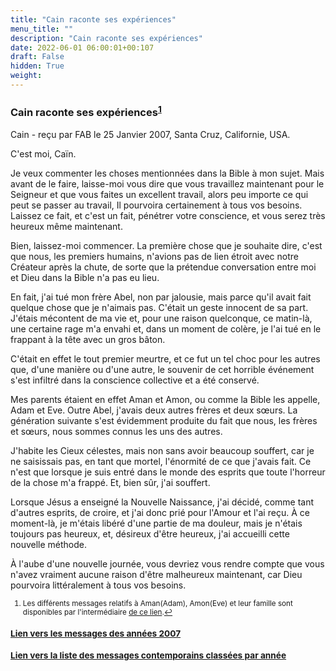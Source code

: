 ```yaml
---
title: "Cain raconte ses expériences"
menu_title: ""
description: "Cain raconte ses expériences"
date: 2022-06-01 06:00:01+00:107
draft: False
hidden: True
weight:
---
```

### Cain raconte ses expériences<sup id="a1">[1](#f1)</sup>

Cain - reçu par FAB le 25 Janvier 2007, Santa Cruz, Californie, USA.

C'est moi, Caïn.

Je veux commenter les choses mentionnées dans la Bible à mon sujet. Mais avant de le faire, laisse-moi vous dire que vous travaillez maintenant pour le Seigneur et que vous faites un excellent travail, alors peu importe ce qui peut se passer au travail, Il pourvoira certainement à tous vos besoins. Laissez ce fait, et c'est un fait, pénétrer votre conscience, et vous serez très heureux même maintenant.

Bien, laissez-moi commencer. La première chose que je souhaite dire, c'est que nous, les premiers humains, n'avions pas de lien étroit avec notre Créateur après la chute, de sorte que la prétendue conversation entre moi et Dieu dans la Bible n'a pas eu lieu.

En fait, j'ai tué mon frère Abel, non par jalousie, mais parce qu'il avait fait quelque chose que je n'aimais pas. C'était un geste innocent de sa part. J'étais mécontent de ma vie et, pour une raison quelconque, ce matin-là, une certaine rage m'a envahi et, dans un moment de colère, je l'ai tué en le frappant à la tête avec un gros bâton.

C'était en effet le tout premier meurtre, et ce fut un tel choc pour les autres que, d'une manière ou d'une autre, le souvenir de cet horrible événement s'est infiltré dans la conscience collective et a été conservé.

Mes parents étaient en effet Aman et Amon, ou comme la Bible les appelle, Adam et Eve. Outre Abel, j'avais deux autres frères et deux sœurs. La génération suivante s'est évidemment produite du fait que nous, les frères et sœurs, nous sommes connus les uns des autres.

J'habite les Cieux célestes, mais non sans avoir beaucoup souffert, car je ne saisissais pas, en tant que mortel, l'énormité de ce que j'avais fait. Ce n'est que lorsque je suis entré dans le monde des esprits que toute l'horreur de la chose m'a frappé. Et, bien sûr, j'ai souffert.

Lorsque Jésus a enseigné la Nouvelle Naissance, j'ai décidé, comme tant d'autres esprits, de croire, et j'ai donc prié pour l'Amour et l'ai reçu. À ce moment-là, je m'étais libéré d'une partie de ma douleur, mais je n'étais toujours pas heureux, et, désireux d'être heureux, j'ai accueilli cette nouvelle méthode.

À l'aube d'une nouvelle journée, vous devriez vous rendre compte que vous n'avez vraiment aucune raison d'être malheureux maintenant, car Dieu pourvoira littéralement à tous vos besoins.
<small>

1. <large id="f1"> Les différents messages relatifs à Aman(Adam), Amon(Eve) et leur famille sont disponibles par l'intermédiaire [de ce lien](/fr-contemporary-messages/6-3-fr-contemporary-messages-by-author/6-3-2-fr-spirits-of-ancient-times/).[↩](#a1)


### [**Lien vers les messages des années 2007**](/fr-contemporary-messages/fr-contemporary-messages-by-date-order/fr-contemporary-messages-2007/)

### [**Lien vers la liste des messages contemporains classées par année**](/fr-contemporary-messages/fr-contemporary-messages-by-date-order/)
